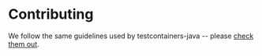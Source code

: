 # Contributing

We follow the same guidelines used by testcontainers-java -- please [check them
out](https://www.testcontainers.org/contributing/).

